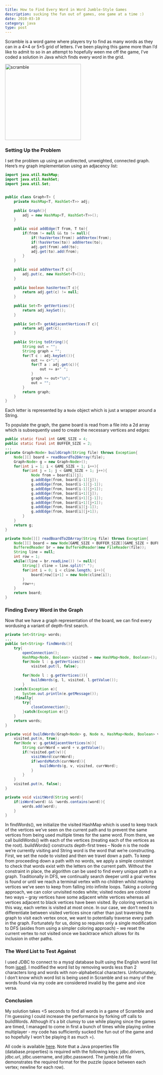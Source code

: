```yaml
---
title: How to Find Every Word in Word Jumble-Style Games 
description: sucking the fun out of games, one game at a time :)
date: 2010-03-10
category: java
type: post
---
```


Scramble is a word game where players try to find as many words as they can in a 4×4 or 5×5 grid of letters. I’ve been playing this game more than I’d like to admit to so in an attempt to hopefully ween me off the game, I’ve coded a solution in Java which finds every word in the grid.

<img alt="scramble" src="/images/scramble.jpg" width="250">

### Setting Up the Problem

I set the problem up using an undirected, unweighted, connected graph.
Here’s my graph implementation using an adjacency list:

```java
import java.util.HashMap;
import java.util.HashSet;
import java.util.Set;


public class Graph<T> {
    private HashMap<T, HashSet<T>> adj;
    
    public Graph(){
        adj = new HashMap<T, HashSet<T>>();
    }
    
    public void addEdge(T from, T to){
        if(from != null && to != null){
            if(!hasVertex(from)) addVertex(from);
            if(!hasVertex(to)) addVertex(to);
            adj.get(from).add(to);
            adj.get(to).add(from);
        }
    }
    
    public void addVertex(T c){
        adj.put(c, new HashSet<T>());
    }
    
    public boolean hasVertex(T c){
        return adj.get(c) != null;
    }
    
    public Set<T> getVertices(){
        return adj.keySet();
    }
    
    public Set<T> getAdjacentVertices(T c){
        return adj.get(c);
    }
    
    public String toString(){
        String out = "";
        String graph = "";
        for(T c : adj.keySet()){
            out += c+":";
            for(T a : adj.get(c)){
                out += a+" ";
            }
            graph += out+"\n";
            out = "";
        }
        return graph;
    }
}
```

Each letter is represented by a `Node` object which is just a wrapper around a String.

To populate the graph, the game board is read from a file into a 2d array which is subsequently used to create the necessary vertices and edges:

```java
public static final int GAME_SIZE = 4;
public static final int BUFFER_SIZE = 2;
...
private Graph<Node> buildGraph(String file) throws Exception{
    Node[][] board = readBoardTo2DArray(file);
    Graph<Node> g = new Graph<Node>();
    for(int i = 1; i < GAME_SIZE + 1; i++){
        for(int j = 1; j < GAME_SIZE + 1; j++){
            Node from = board[i][j];
            g.addEdge(from, board[i-1][j]);
            g.addEdge(from, board[i-1][j-1]);
            g.addEdge(from, board[i-1][j+1]);
            g.addEdge(from, board[i+1][j]);
            g.addEdge(from, board[i+1][j-1]);
            g.addEdge(from, board[i+1][j+1]);
            g.addEdge(from, board[i][j-1]);
            g.addEdge(from, board[i][j+1]);
        }
    }
    return g;
}

private Node[][] readBoardTo2DArray(String file) throws Exception{
    Node[][] board = new Node[GAME_SIZE + BUFFER_SIZE][GAME_SIZE + BUFFER_SIZE];
    BufferedReader br = new BufferedReader(new FileReader(file));
    String line = null;
    int row = 1;
    while((line = br.readLine()) != null){
        String[] cline = line.split(" ");
        for(int i = 0; i < cline.length; i++){
            board[row][i+1] = new Node(cline[i]);
        }
        row++;
    }
    return board;
}
```

### Finding Every Word in the Graph

Now that we have a graph representation of the board, we can find every wordusing a variant of depth-first search.

```java
private Set<String> words;
...
public Set<String> findWords(){
    try{
        openConnection();
        HashMap<Node, Boolean> visited = new HashMap<Node, Boolean>();
        for(Node l : g.getVertices())
            visited.put(l, false);
    
        for(Node l : g.getVertices()){
            buildWords(g, l, visited, l.getValue());
        }
    }catch(Exception e){
        System.out.println(e.getMessage());
    }finally{
        try{
            closeConnection();
        }catch(Exception e){}
    }
    return words;
}

private void buildWords(Graph<Node> g, Node n, HashMap<Node, Boolean> visited, String word){
    visited.put(n, true);
    for(Node v: g.getAdjacentVertices(n)){
        String currWord = word + v.getValue();
        if(!visited.get(v)){
            visitWord(currWord);
            if(wordsMatch(currWord)){
                buildWords(g, v, visited, currWord);
            }
        }
    }
    visited.put(n, false);
}

private void visitWord(String word){
    if(isWord(word) && !words.contains(word)){
        words.add(word);    
    }
}
```

In findWords(), we initialize the visited HashMap which is used to keep track of the vertices we’ve seen on the current path and to prevent the same vertices from being used multiple times for the same word. From there, we call buildWords() with each of the vertices (treating each of the vertices as the root).
buildWords() constructs depth-first trees – Node n is the node we’re currently visiting and String word is the word that we’re constructing. First, we set the node to visited and then we travel down a path. To keep from proceeding down a path with no words, we apply a simple constraint to check that words exist with the letters on the current path. Without the constraint in place, the algorithm can be used to find every unique path in a graph.
Traditionally in DFS, we continually search deeper until a goal vertex is found or until we reach a terminal vertex with no children whilst marking vertices we’ve seen to keep from falling into infinite loops. Taking a coloring approach, we can color unvisited nodes white; visited nodes are colored two ways – gray vertices have some adjacent white vertices whereas all vertices adjacent to black vertices have been visited. By coloring vertices in this way, each vertex is visited at most once.
In our case, we don’t need to differentiate between visited vertices since rather than just traversing the graph to visit each vertex once, we want to potentially traverse every path in the graph. Fortunately for us, doing so requires only a single modification to DFS (asides from using a simpler coloring approach) – we reset the current vertex to not visited once we backtrace which allows for its inclusion in other paths.

### The Word List to Test Against
I used JDBC to connect to a mysql database built using the English word list from [ispell](http://wordlist.sourceforge.net/). I modified the word list by removing words less than 2 characters long and words with non-alphabetical characters. Unfortunately, I don’t know which word list is being used in Scramble and so many of the words found via my code are considered invalid by the game and vice versa.

### Conclusion
My solution takes <5 seconds to find all words in a game of Scramble and I'm guessing I could increase the performance by forking off calls to buildWords. Although it's a bit clumsy to use while playing since the games are timed, I managed to come in first a bunch of times while playing online multiplayer - my code has sufficiently sucked the fun out of the game and so hopefully I won't be playing it as much =).

All code is available [here](http://github.com/gurch101/ScrambleSolver). Note that a Java properties file (database.properties) is required with the following keys: jdbc.drivers, jdbc.url, jdbc.username, and jdbc.password. The jumble.txt file demonstrates the required format for the puzzle (space between each vertex; newline for each row).
